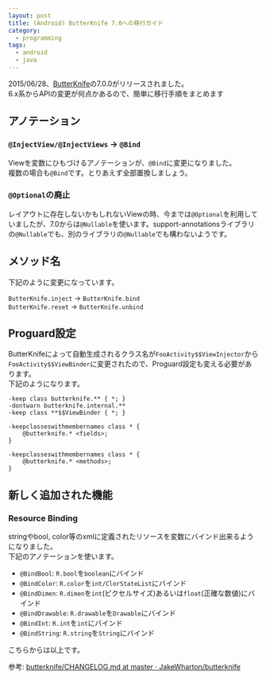 ```yaml
---
layout: post
title: (Android) ButterKnife 7.0への移行ガイド
category:
  - programming
tags:
  - android
  - java
---
```


2015/06/28、[ButterKnife](https://github.com/JakeWharton/butterknife)の7.0.0がリリースされました。  
6.x系からAPIの変更が何点かあるので、簡単に移行手順をまとめます

## アノテーション
### `@InjectView/@InjectViews` -> `@Bind`

Viewを変数にひもづけるアノテーションが、`@Bind`に変更になりました。  
複数の場合も`@Bind`です。とりあえず全部置換しましょう。

### `@Optional`の廃止

レイアウトに存在しないかもしれないViewの時、今までは`@Optional`を利用していましたが、7.0からは`@Nullable`を使います。support-annotationsライブラリの`@Nullable`でも、別のライブラリの`@Nullable`でも構わないようです。

## メソッド名
下記のように変更になっています。

`ButterKnife.inject` -> `ButterKnife.bind`  
`ButterKnife.reset` -> `ButterKnife.unbind`


## Proguard設定
ButterKnifeによって自動生成されるクラス名が`FooActivity$$ViewInjector`から`FooActivity$$ViewBinder`に変更されたので、Proguard設定も変える必要があります。  
下記のようになります。

```
-keep class butterknife.** { *; }
-dontwarn butterknife.internal.**
-keep class **$$ViewBinder { *; }

-keepclasseswithmembernames class * {
    @butterknife.* <fields>;
}

-keepclasseswithmembernames class * {
    @butterknife.* <methods>;
}
```

## 新しく追加された機能
### Resource Binding

stringやbool, color等のxmlに定義されたリソースを変数にバインド出来るようになりました。  
下記のアノテーションを使います。

- `@BindBool`: `R.bool`を`boolean`にバインド
- `@BindColor`: `R.color`を`int/ClorStateList`にバインド
- `@BindDimen`: `R.dimen`を`int`(ピクセルサイズ)あるいは`float`(正確な数値)にバインド
- `@BindDrawable`: `R.drawable`を`Drawable`にバインド
- `@BindInt`: `R.int`を`int`にバインド
- `@BindString`: `R.string`を`String`にバインド


こちらからは以上です。

参考: [butterknife/CHANGELOG.md at master · JakeWharton/butterknife](https://github.com/JakeWharton/butterknife/blob/master/CHANGELOG.md)
